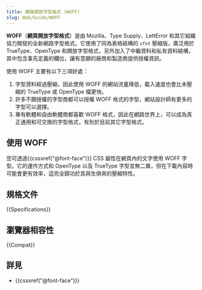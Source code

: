 ```yaml
---
title: 網路開放字型格式 (WOFF)
slug: Web/Guide/WOFF
---
```


**WOFF**（**網頁開放字型格式**）是由 Mozilla、Type Supply、LettError 和其它組織協力開發的全新網路字型格式。它使用了同為表格結構的 `sfnt` 壓縮版，廣泛用於 TrueType、OpenType 和開放字型格式，另外加入了中繼資料和私有資料結構，其中包含事先定義的欄位，讓有意願的廠商和製造商提供授權資訊。

使用 WOFF 主要有以下三項好處：

1. 字型資料經過壓縮，因此使用 WOFF 的網站流量降低，載入速度也會比未壓縮的 TrueType 或 OpenType 檔更快。
2. 許多不願授權的字型商都可以授權 WOFF 格式的字型，網站設計師有更多的字型可以選擇。
3. 專有軟體和自由軟體商都喜歡 WOFF 格式，因此在網路世界上，可以成為真正通用和可交換的字型格式，有別於目前其它字型格式。

## 使用 WOFF

您可透過{{cssxref("@font-face")}} CSS 屬性在網頁內的文字使用 WOFF 字型。它的運作方式和 OpenType 以及 TrueType 字型並無二異，但在下載內容時可能會更有效率，這完全歸功於其與生俱來的壓縮特性。

## 規格文件

{{Specifications}}

## 瀏覽器相容性

{{Compat}}

## 詳見

- {{cssxref("@font-face")}}
